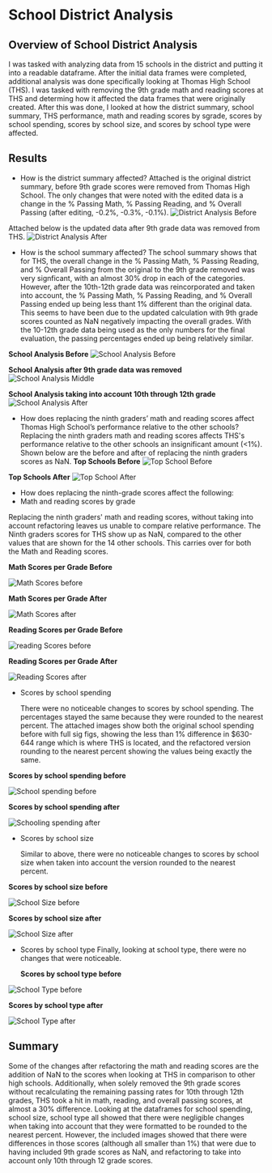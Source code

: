 # School District Analysis

## Overview of School District Analysis
I was tasked with analyzing data from 15 schools in the district and putting it into a readable dataframe. After the initial data frames were completed,
additional analysis was done specifically looking at Thomas High School (THS). I was tasked with removing the 9th grade math and reading scores at THS and
determing how it affected the data frames that were originally created. After this was done, I looked at how the district summary, school summary, THS performance, math and reading scores by sgrade, scores by school spending, scores by school size, and scores by school type were affected.

## Results

- How is the district summary affected?
Attached is the original district summary, before 9th grade scores were removed from Thomas High School. The only changes that were noted with the edited data
is a change in the % Passing Math, % Passing Reading, and % Overall Passing (after editing, -0.2%, -0.3%, -0.1%).
![District Analysis Before](https://github.com/swlim314/School_District_Analysis_Week_4/blob/c5ca8edb8799b4a37925aecfacf729847339714b/Resources/District%20Analysis%20Before.png)

Attached below is the updated data after 9th grade data was removed from THS.
![District Analysis After](https://github.com/swlim314/School_District_Analysis_Week_4/blob/c5ca8edb8799b4a37925aecfacf729847339714b/Resources/District%20Analysis%20After.png)

- How is the school summary affected?
The school summary shows that for THS, the overall change in the % Passing Math, % Passing Reading, and % Overall Passing from the original to the 9th grade removed was very signficant, with an almost 30% drop in each of the categories. However, after the 10th-12th grade data was reincorporated and taken into account, the % Passing Math, % Passing Reading, and % Overall Passing ended up being less thant 1% different than the original data. This seems to have been due to the updated calculation with 9th grade scores counted as NaN negatively impacting the overall grades. With the 10-12th grade data being used as the only numbers for the final evaluation, the passing percentages ended up being relatively similar.

**School Analysis Before**
![School Analysis Before](https://github.com/swlim314/School_District_Analysis_Week_4/blob/f14f0b70c01b7951e1bca39056acf9b6649b7461/Resources/School%20Analysis%20Before.png)

**School Analysis after 9th grade data was removed**
![School Analysis Middle](https://github.com/swlim314/School_District_Analysis_Week_4/blob/f14f0b70c01b7951e1bca39056acf9b6649b7461/Resources/School%20Analysis%20middle.png)


**School Analysis taking into account 10th through 12th grade**
![School Analysis After](https://github.com/swlim314/School_District_Analysis_Week_4/blob/f14f0b70c01b7951e1bca39056acf9b6649b7461/Resources/School%20Analysis%20After.png)

- How does replacing the ninth graders’ math and reading scores affect Thomas High School’s performance relative to the other schools?
  Replacing the ninth graders math and reading scores affects THS's performance relative to the other schools an insignificant amount (<1%). Shown below are the before and
  after of replacing the ninth graders scores as NaN.
 **Top Schools Before** 
 ![Top School Before](https://github.com/swlim314/School_District_Analysis_Week_4/blob/61f345eff8584a66f65403d53aa96c38ab45e5a5/Resources/Top%20Schools%20Before.png) 
 
 **Top Schools After**
 ![Top School After](https://github.com/swlim314/School_District_Analysis_Week_4/blob/61f345eff8584a66f65403d53aa96c38ab45e5a5/Resources/Top%20Schools%20After.png)
 
- How does replacing the ninth-grade scores affect the following:
 - Math and reading scores by grade
 
  Replacing the ninth graders' math and reading scores, without taking into account refactoring leaves us unable to compare relative performance. The Ninth graders scores for
  THS show up as NaN, compared to the other values that are shown for the 14 other schools. This carries over for both the Math and Reading scores.
  
  
   **Math Scores per Grade Before** 
   
 ![Math Scores before](https://github.com/swlim314/School_District_Analysis_Week_4/blob/cda53ac7c4442f5bba021f055f9a90028b7d5e4f/Resources/Math%20Scores%20before.png) 
 
  **Math Scores per Grade After** 
  
 ![Math Scores after](https://github.com/swlim314/School_District_Analysis_Week_4/blob/cda53ac7c4442f5bba021f055f9a90028b7d5e4f/Resources/Math%20Scores%20After.png) 
 
  **Reading Scores per Grade Before** 
  
 ![reading Scores before](https://github.com/swlim314/School_District_Analysis_Week_4/blob/cda53ac7c4442f5bba021f055f9a90028b7d5e4f/Resources/Reading%20Scores%20before.png) 
 
  **Reading Scores per Grade After** 
  
 ![Reading Scores after](https://github.com/swlim314/School_District_Analysis_Week_4/blob/cda53ac7c4442f5bba021f055f9a90028b7d5e4f/Resources/Reading%20Scores%20after.png) 
 
  
 - Scores by school spending
 
   There were no noticeable changes to scores by school spending. The percentages stayed the same because they were rounded to the nearest percent. The attached images show both
   the original school spending before with full sig figs, showing the less than 1% difference in $630-644 range which is where THS is located, and the refactored version
   rounding to the nearest percent showing the values being exactly the same.
  
  **Scores by school spending before** 
  
 ![School spending before](https://github.com/swlim314/School_District_Analysis_Week_4/blob/3fa42f6c2effae1e131211f4a2d850b37e17d96f/Resources/School%20Spending%20before.png) 
 
  **Scores by school spending after** 
  
 ![Schooling spending after](https://github.com/swlim314/School_District_Analysis_Week_4/blob/3fa42f6c2effae1e131211f4a2d850b37e17d96f/Resources/School%20Spending%20after.png) 
   
 - Scores by school size
 
   Similar to above, there were no noticeable changes to scores by school size when taken into account the version rounded to the nearest percent.
   
  **Scores by school size before** 
  
 ![School Size before](https://github.com/swlim314/School_District_Analysis_Week_4/blob/a206e6292325be505ba2652b20ccebb1dcf87150/Resources/School%20Size%20before.png) 
 
  **Scores by school size after** 
  
 ![School Size after](https://github.com/swlim314/School_District_Analysis_Week_4/blob/a206e6292325be505ba2652b20ccebb1dcf87150/Resources/School%20Size%20after.png) 
   
 - Scores by school type
   Finally, looking at school type, there were no changes that were noticeable.
 
   **Scores by school type before** 
  
 ![School Type before](https://github.com/swlim314/School_District_Analysis_Week_4/blob/fc9dab2434074aee44409e0036956b49347a0bfa/Resources/School%20Type%20before.png) 
 
  **Scores by school type after** 
  
 ![School Type after](https://github.com/swlim314/School_District_Analysis_Week_4/blob/fc9dab2434074aee44409e0036956b49347a0bfa/Resources/School%20Type%20after.png) 
   
 
## Summary
Some of the changes after refactoring the math and reading scores are the addition of NaN to the scores when looking at THS in comparison to other high schools. Additionally,
when solely removed the 9th grade scores without recalculating the remaining passing rates for 10th through 12th grades, THS took a hit in math, reading, and overall passing
scores, at almost a 30% difference. Looking at the dataframes for school spending, school size, school type all showed that there were negligible changes when taking into
account that they were formatted to be rounded to the nearest percent. However, the included images showed that there were differences in those scores (although all smaller than 1%) that were due to having included 9th grade scores as NaN, and refactoring to take into account only 10th through 12 grade scores.
